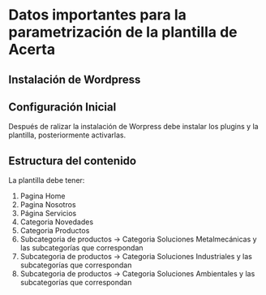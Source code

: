 # Datos importantes para la parametrización de la plantilla de Acerta
## Instalación de Wordpress
## Configuración Inicial
Después de ralizar la instalación de Worpress debe instalar los plugins y la plantilla, posteriormente activarlas.

## Estructura del contenido
La plantilla debe tener:

1. Pagina Home
2. Pagina Nosotros
3. Página Servicios
4. Categoria Novedades
5. Categoria Productos
6. Subcategoria de productos -> Categoria Soluciones Metalmecánicas y las subcategorías que correspondan
7. Subcategoria de productos -> Categoria Soluciones Industriales y las subcategorías que correspondan
8. Subcategoria de productos -> Categoria Soluciones Ambientales y las subcategorías que correspondan